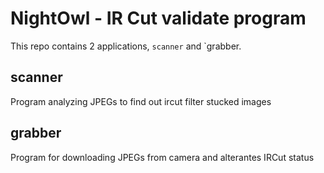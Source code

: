# NightOwl - IR Cut validate program

This repo contains 2 applications, `scanner` and `grabber. 

## scanner
Program analyzing JPEGs to find out ircut filter stucked images

## grabber
Program for downloading JPEGs from camera and alterantes IRCut status
